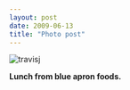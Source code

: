 ```yaml
---
layout: post
date: 2009-06-13
title: "Photo post"
---
```

![travisj](/images/c65fe4e884d40e62c7f24582698ff576cd2404dd036718ecf98758802d76755e.jpg)

<b>Lunch from blue apron foods.</b>